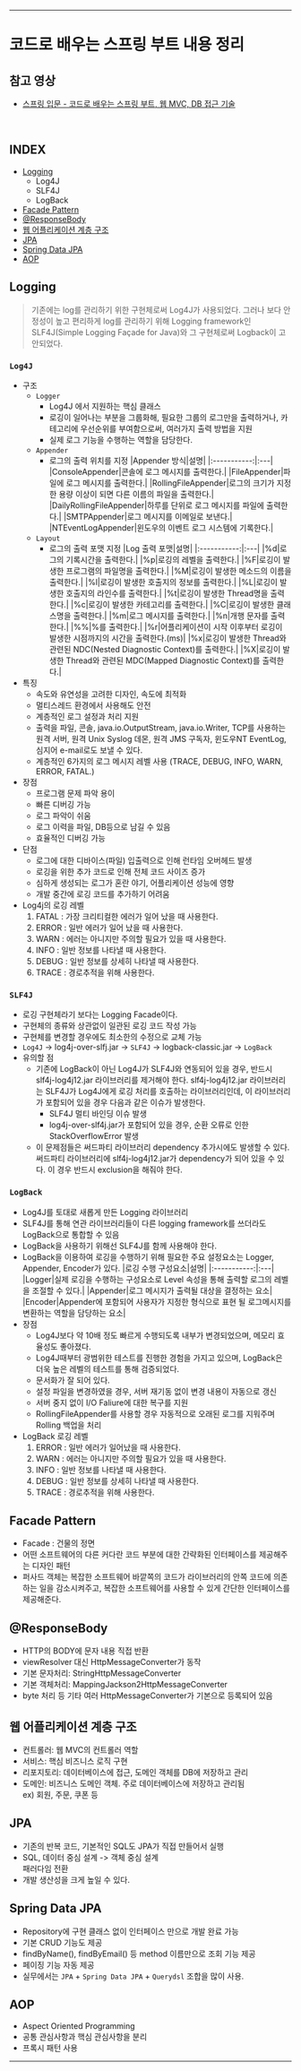 ___
# 코드로 배우는 스프링 부트 내용 정리

## 참고 영상
- [스프링 입문 - 코드로 배우는 스프링 부트, 웹 MVC, DB 접근 기술](https://www.inflearn.com/course/%EC%8A%A4%ED%94%84%EB%A7%81-%EC%9E%85%EB%AC%B8-%EC%8A%A4%ED%94%84%EB%A7%81%EB%B6%80%ED%8A%B8/dashboard)
<br/>

## INDEX
  - [Logging](#logging)
    - Log4J
    - SLF4J
    - LogBack
  - [Facade Pattern](#facade-pattern)
  - [@ResponseBody](#responsebody)
  - [웹 어플리케이션 계층 구조](#웹-어플리케이션-계층-구조)
  - [JPA](#jpa)
  - [Spring Data JPA](#spring-data-jpa)
  - [AOP](#aop)
##

## Logging
> 기존에는 log를 관리하기 위한 구현체로써 Log4J가 사용되었다. 그러나 보다 안정성이 높고 편리하게 log를 관리하기 위해 Logging framework인 SLF4J(Simple Logging Façade for Java)와 그 구현체로써 Logback이 고안되었다.

### `Log4J`
- 구조
  - `Logger`
    - Log4J 에서 지원하는 핵심 클래스
    - 로깅이 일어나는 부분을 그룹화해, 필요한 그룹의 로그만을 출력하거나, 카테고리에 우선순위를 부여함으로써, 여러가지 출력 방법을 지원
    - 실제 로그 기능을 수행하는 역할을 담당한다.
  - `Appender`
    - 로그의 출력 위치를 지정
      |Appender 방식|설명|
      |:-----------:|:---|
      |ConsoleAppender|콘솔에 로그 메시지를 출력한다.|
      |FileAppender|파일에 로그 메시지를 출력한다.|
      |RollingFileAppender|로그의 크기가 지정한 용량 이상이 되면 다른 이름의 파일을 출력한다.|
      |DailyRollingFileAppender|하루를 단위로 로그 메시지를 파일에 출력한다.|
      |SMTPAppender|로그 메시지를 이메일로 보낸다.|
      |NTEventLogAppender|윈도우의 이벤트 로그 시스템에 기록한다.|
  - `Layout`
    - 로그의 출력 포맷 지정
      |Log 출력 포맷|설명|
      |:-----------:|:---|
      |%d|로그의 기록시간을 출력한다.|
      |%p|로깅의 레벨을 출력한다.|
      |%F|로깅이 발생한 프로그램의 파일명을 출력한다.|
      |%M|로깅이 발생한 메소드의 이름을 출력한다.|
      |%l|로깅이 발생한 호출지의 정보를 출력한다.|
      |%L|로깅이 발생한 호출지의 라인수를 출력한다.|
      |%t|로깅이 발생한 Thread명을 출력한다.|
      |%c|로깅이 발생한 카테고리를 출력한다.|
      |%C|로깅이 발생한 클래스명을 출력한다.|
      |%m|로그 메시지를 출력한다.|
      |%n|개행 문자를 출력한다.|
      |%%|%를 출력한다.|
      |%r|어플리케이션이 시작 이후부터 로깅이 발생한 시점까지의 시간을 출력한다.(ms)|
      |%x|로깅이 발생한 Thread와 관련된 NDC(Nested Diagnostic Context)를 출력한다.|
      |%X|로깅이 발생한 Thread와 관련된 MDC(Mapped Diagnostic Context)를 출력한다.|
- 특징
  - 속도와 유연성을 고려한 디자인, 속도에 최적화
  - 멀티스레드 환경에서 사용해도 안전
  - 계층적인 로그 설정과 처리 지원
  - 출력을 파일, 콘솔, java.io.OutputStream, java.io.Writer, TCP를 사용하는 원격 서버, 원격 Unix Syslog 데몬, 원격 JMS 구독자, 윈도우NT EventLog, 심지어 e-mail로도 보낼 수 있다.
  - 계층적인 6가지의 로그 메시지 레벨 사용 (TRACE, DEBUG, INFO, WARN, ERROR, FATAL.)
- 장점
  - 프로그램 문제 파악 용이
  - 빠른 디버깅 가능
  - 로그 파악이 쉬움
  - 로그 이력을 파일, DB등으로 남길 수 있음
  - 효율적인 디버깅 가능
- 단점
  - 로그에 대한 디바이스(파일) 입출력으로 인해 런타임 오버헤드 발생
  - 로깅을 위한 추가 코드로 인해 전체 코드 사이즈 증가
  - 심하게 생성되는 로그가 혼란 야기, 어플리케이션 성능에 영향
  - 개발 중간에 로깅 코드를 추가하기 어려움
- Log4j의 로깅 레벨
  1. FATAL : 가장 크리티컬한 에러가 일어 났을 때 사용한다.
  2. ERROR : 일반 에러가 일어 났을 때 사용한다.
  3. WARN : 에러는 아니지만 주의할 필요가 있을 때 사용한다.
  4. INFO : 일반 정보를 나타낼 때 사용한다.
  5. DEBUG : 일반 정보를 상세히 나타낼 때 사용한다.
  6. TRACE : 경로추적을 위해 사용한다.

### `SLF4J`
- 로깅 구현체라기 보다는 Logging Facade이다.
- 구현체의 종류와 상관없이 일관된 로깅 코드 작성 가능
- 구현체를 변경할 경우에도 최소한의 수정으로 교체 가능
- `Log4J` -> log4j-over-slfj.jar -> `SLF4J` -> logback-classic.jar -> `LogBack`
- 유의할 점
  - 기존에 LogBack이 아닌 Log4J가 SLF4J와 연동되어 있을 경우, 반드시 slf4j-log4j12.jar 라이브러리를 제거해야 한다. slf4j-log4j12.jar 라이브러리는 SLF4J가 Log4J에게 로깅 처리를 호출하는 라이브러리인데, 이 라이브러리가 포함되어 있을 경우 다음과 같은 이슈가 발생한다.
    - SLF4J 멀티 바인딩 이슈 발생
    - log4j-over-slf4j.jar가 포함되어 있을 경우, 순환 오류로 인한 StackOverflowError 발생
  - 이 문제점들은 써드파티 라이브러리 dependency 추가시에도 발생할 수 있다. 써드파티 라이브러리에 slf4j-log4j12.jar가 dependency가 되어 있을 수 있다. 이 경우 반드시 exclusion을 해줘야 한다.

### `LogBack`
- Log4J를 토대로 새롭게 만든 Logging 라이브러리
- SLF4J를 통해 연관 라이브러리들이 다른 logging framework를 쓰더라도 LogBack으로 통합할 수 있음
- LogBack을 사용하기 위해선 SLF4J를 함께 사용해야 한다.
- LogBack을 이용하여 로깅을 수행하기 위해 필요한 주요 설정요소는 Logger, Appender, Encoder가 있다.
  |로깅 수행 구성요소|설명|
  |:-----------:|:---|
  |Logger|실제 로깅을 수행하는 구성요소로 Level 속성을 통해 출력할 로그의 레벨을 조절할 수 있다.|
  |Appender|로그 메시지가 출력될 대상을 결정하는 요소|
  |Encoder|Appender에 포함되어 사용자가 지정한 형식으로 표현 될 로그메시지를 변환하는 역할을 담당하는 요소|
- 장점
  - Log4J보다 약 10배 정도 빠르게 수행되도록 내부가 변경되었으며, 메모리 효율성도 좋아졌다.
  - Log4J때부터 광범위한 테스트를 진행한 경험을 가지고 있으며, LogBack은 더욱 높은 레벨의 테스트를 통해 검증되었다.
  - 문서화가 잘 되어 있다.
  - 설정 파일을 변경하였을 경우, 서버 재기동 없이 변경 내용이 자동으로 갱신
  - 서버 중지 없이 I/O Faliure에 대한 복구를 지원
  - RollingFileAppender를 사용할 경우 자동적으로 오래된 로그를 지워주며 Rolling 백업을 처리
- LogBack 로깅 레벨
  1. ERROR : 일반 에러가 일어났을 때 사용한다.
  2. WARN : 에러는 아니지만 주의할 필요가 있을 때 사용한다.
  3. INFO : 일반 정보를 나타낼 때 사용한다.
  4. DEBUG : 일반 정보를 상세히 나타낼 때 사용한다.
  5. TRACE : 경로추적을 위해 사용한다.
##

## Facade Pattern
- Facade : 건물의 정면
- 어떤 소프트웨어의 다른 커다란 코드 부분에 대한 간략화된 인터페이스를 제공해주는 디자인 패턴
- 퍼사드 객체는 복잡한 소프트웨어 바깥쪽의 코드가 라이브러리의 안쪽 코드에 의존하는 일을 감소시켜주고, 복잡한 소프트웨어를 사용할 수 있게 간단한 인터페이스를 제공해준다.
##

## @ResponseBody
- HTTP의 BODY에 문자 내용 직접 반환
- viewResolver 대신 HttpMessageConverter가 동작
- 기본 문자처리: StringHttpMessageConverter
- 기본 객체처리: MappingJackson2HttpMessageConverter
- byte 처리 등 기타 여러 HttpMessageConverter가 기본으로 등록되어 있음
##

## 웹 어플리케이션 계층 구조
- 컨트롤러: 웹 MVC의 컨트롤러 역할
- 서비스: 핵심 비즈니스 로직 구현
- 리포지토리: 데이터베이스에 접근, 도메인 객체를 DB에 저장하고 관리
- 도메인: 비즈니스 도메인 객체. 주로 데이터베이스에 저장하고 관리됨  
  ex) 회원, 주문, 쿠폰 등
##

## JPA
- 기존의 반복 코드, 기본적인 SQL도 JPA가 직접 만들어서 실행
- SQL, 데이터 중심 설계 -> 객체 중심 설계  
  패러다임 전환
- 개발 생산성을 크게 높일 수 있다.
##

## Spring Data JPA
- Repository에 구현 클래스 없이 인터페이스 만으로 개발 완료 가능
- 기본 CRUD 기능도 제공
- findByName(), findByEmail() 등 method 이름만으로 조회 기능 제공
- 페이징 기능 자동 제공
- 실무에서는 `JPA` + `Spring Data JPA` + `Querydsl` 조합을 많이 사용.
##

## AOP
- Aspect Oriented Programming
- 공통 관심사항과 핵심 관심사항을 분리
- 프록시 패턴 사용
___